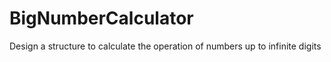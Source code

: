 # BigNumberCalculator
 Design a structure to calculate the operation of numbers up to infinite digits
